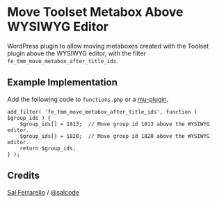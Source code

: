 # Move Toolset Metabox Above WYSIWYG Editor

WordPress plugin to allow moving metaboxes created with the Toolset plugin above the WYSIWYG editor, with the filter `fe_tmm_move_metabox_after_title_ids`.

## Example Implementation

Add the following code to `functions.php` or a [mu-plugin](https://codex.wordpress.org/Must_Use_Plugins).

```
add_filter( 'fe_tmm_move_metabox_after_title_ids', function ( $group_ids ) {
	$group_ids[] = 1813;  // Move group id 1813 above the WYSIWYG editor.
	$group_ids[] = 1820;  // Move group id 1820 above the WYSIWYG editor.
	return $group_ids;
} );
```

## Credits

[Sal Ferrarello](https://salferrarello.com) / [@salcode](https://twitter.com/salcode)
